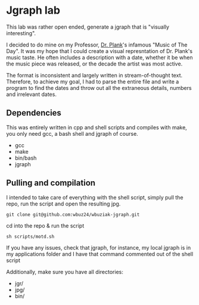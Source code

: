 # Jgraph lab
This lab was rather open ended, generate a jgraph that is "visually interesting".

I decided to do mine on my Professor, [Dr. Plank](https://web.eecs.utk.edu/~jplank/)'s infamous "Music of The Day". It was my hope that I could create a visual represntation of Dr. Plank's music taste. He often includes a description with a date, whether it be when the music piece was released, or the decade the artist was most active.

The format is inconsistent and largely written in stream-of-thought text. Therefore, to achieve my goal, I had to parse the entire file and write a program to find the dates and throw out all the extraneous details, numbers and irrelevant dates.

## Dependencies
This was entirely written in cpp and shell scripts and compiles with make, you only need gcc, a bash shell and jgraph of course.

 - gcc
 - make
 - bin/bash
 - jgraph

## Pulling and compilation
I intended to take care of everything with the shell script, simply pull the repo, run the script and open the resulting jpg.
```
git clone git@github.com:wbuz24/wbuziak-jgraph.git 
```

cd into the repo & run the script

```
sh scripts/motd.sh
```
If you have any issues, check that jgraph, for instance, my local jgraph is in my applications folder and I have that command commented out of the shell script

Additionally, make sure you have all directories:
 - jgr/
 - jpg/
 - bin/
